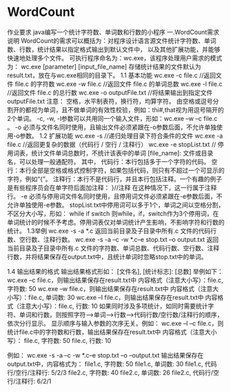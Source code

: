 # WordCount
作业要求
java编写一个统计字符数、单词数和行数的小程序
一.WordCount需求说明
WordCount的需求可以概括为：对程序设计语言源文件统计字符数、单词数、行数，统计结果以指定格式输出到默认文件中，
以及其他扩展功能，并能够快速地处理多个文件。
可执行程序命名为：wc.exe，该程序处理用户需求的模式为：
wc.exe [parameter] [input_file_name]
存储统计结果的文件默认为result.txt，放在与wc.exe相同的目录下。
1.1 基本功能
wc.exe -c file.c //返回文件 file.c 的字符数
wc.exe -w file.c //返回文件 file.c 的单词总数
wc.exe -l file.c //返回文件 file.c 的总行数
wc.exe -o outputFile.txt //将结果输出到指定文件outputFile.txt
注意：
空格，水平制表符，换行符，均算字符。
由空格或逗号分割开的都视为单词，且不做单词的有效性校验，例如：thi#,that视为用逗号隔开的2个单词。
-c, -w, -l参数可以共用同一个输入文件，形如：wc.exe –w –c file.c 。
-o 必须与文件名同时使用，且输出文件必须紧跟在-o参数后面，不允许单独使用-o参数。 
1.2 扩展功能
wc.exe -s //递归处理目录下符合条件的文件
wc.exe -a file.c //返回更复杂的数据（代码行 / 空行 / 注释行）
wc.exe -e stopList.txt // 停用词表，统计文件单词总数时，不统计该表中的单词
[file_name]: 文件或目录名，可以处理一般通配符。
其中，
代码行：本行包括多于一个字符的代码。
空 行：本行全部是空格或格式控制字符，如果包括代码，则只有不超过一个可显示的字符，例如“{”。
注释行：本行不是代码行，并且本行包括注释。一个有趣的例子是有些程序员会在单字符后面加注释：
}//注释
在这种情况下，这一行属于注释行。
-e 必须与停用词文件名同时使用，且停用词文件必须紧跟在-e参数后面，不允许单独使用-e参数。
stopList.txt中停用词可以多于1个，单词之间以空格分割，不区分大小写，形如：
while if switch
则while，if，switch作为3个停用词，在单词统计的时候不予考虑。停用词表仅对单词统计产生影响，不影响字符和行数的统计。
1.3举例
wc.exe -s -a *.c
返回当前目录及子目录中所有.c 文件的代码行数、空行数、注释行数。
wc.exe -s -a –c -w *.c–e stop.txt –o output.txt
返回当前目录及子目录中所有.c 文件的字符数、单词总数、代码行数、空行数、注释行数，并将结果保存在output.txt中，且统计单词时忽略stop.txt中的单词。

1.4 输出结果的格式
输出结果格式形如：
[文件名], [统计标志]: [总数]
举例如下：
wc.exe –c file.c，则输出结果保存在result.txt中
内容格式（注意大小写）：file.c, 字符数: 50
wc.exe –w file.c，则输出结果保存在result.txt中
内容格式（注意大小写）：file.c, 单词数: 30
wc.exe –l file.c，则输出结果保存在result.txt中
内容格式（注意大小写）：file.c, 行数: 10
如果同时涉及多项统计，如同时需要统计字符、单词和行数，则按照字符-->单词-->行数-->代码行数/空行数/注释行的顺序，依次分行显示。 显示顺序与输入参数的次序无关。例如：
wc.exe –l –c file.c，则统计file.c中的字符数和行数，输出结果保存在result.txt中
内容格式（注意大小写）：
file.c, 字符数: 50
file.c, 行数: 10

例如：
wc.exe -s -a –c -w *.c–e stop.txt –o –output.txt
输出结果保存在output.txt中，内容格式为：
file1.c, 字符数: 50
file1.c, 单词数: 30
file1.c, 代码行/空行/注释行: 5/2/3
file2.c, 字符数: 40
file2.c, 单词数: 26
file2.c, 代码行/空行/注释行: 6/2/1

